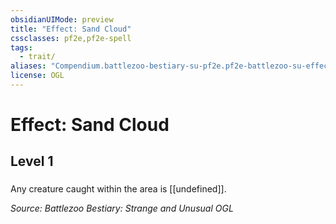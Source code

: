 ```yaml
---
obsidianUIMode: preview
title: "Effect: Sand Cloud"
cssclasses: pf2e,pf2e-spell
tags:
  - trait/
aliases: "Compendium.battlezoo-bestiary-su-pf2e.pf2e-battlezoo-su-effects.Item.0JgR1pEVkRrXhXLr"
license: OGL
---
```

# Effect: Sand Cloud
## Level 1
### 






Any creature caught within the area is [[undefined]].

*Source: Battlezoo Bestiary: Strange and Unusual*
*OGL*